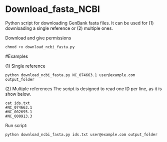 # Download_fasta_NCBI
Python script for downloading GenBank fasta files. It can be used for (1) downloading a single reference or (2) multiple ones.

Download and give permissions
```
chmod +x download_ncbi_fasta.py
```

#Examples

(1) Single reference
```
python download_ncbi_fasta.py NC_074663.1 user@example.com output_folder
```

(2) Multiple references
The script is designed to read one ID per line, as it is show below.
```
cat ids.txt
#NC_074663.1
#NC_002695.1
#NC_000913.3
```

Run script:
```
python download_ncbi_fasta.py ids.txt user@example.com output_folder
```

